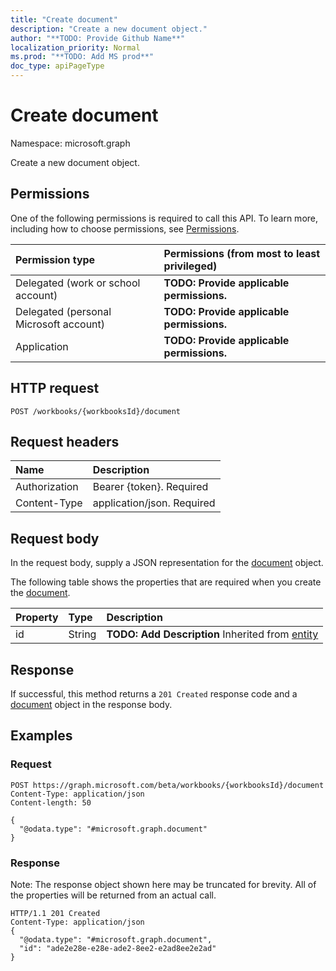 ```yaml
---
title: "Create document"
description: "Create a new document object."
author: "**TODO: Provide Github Name**"
localization_priority: Normal
ms.prod: "**TODO: Add MS prod**"
doc_type: apiPageType
---
```


# Create document

Namespace: microsoft.graph

Create a new document object.

## Permissions
One of the following permissions is required to call this API. To learn more, including how to choose permissions, see [Permissions](/concepts/permissions-reference.md).

|Permission type|Permissions (from most to least privileged)|
|:---|:---|
|Delegated (work or school account)|**TODO: Provide applicable permissions.**|
|Delegated (personal Microsoft account)|**TODO: Provide applicable permissions.**|
|Application|**TODO: Provide applicable permissions.**|

## HTTP request
<!-- {
  "blockType": "ignored"
}
-->
``` http
POST /workbooks/{workbooksId}/document
```

## Request headers
|Name|Description|
|:---|:---|
|Authorization|Bearer {token}. Required|
|Content-Type|application/json. Required|

## Request body
In the request body, supply a JSON representation for the [document](../resources/document.md) object.

The following table shows the properties that are required when you create the [document](../resources/document.md).

|Property|Type|Description|
|:---|:---|:---|
|id|String|**TODO: Add Description** Inherited from [entity](../resources/entity.md)|



## Response
If successful, this method returns a `201 Created` response code and a [document](../resources/document.md) object in the response body.

## Examples

### Request
<!-- {
  "blockType": "request",
  "name": "create_document_from_"
}
-->
``` http
POST https://graph.microsoft.com/beta/workbooks/{workbooksId}/document
Content-Type: application/json
Content-length: 50

{
  "@odata.type": "#microsoft.graph.document"
}
```

### Response
Note: The response object shown here may be truncated for brevity. All of the properties will be returned from an actual call.
<!-- {
  "blockType": "response",
  "truncated": true,
  "@odata.type": "microsoft.graph.document"
}
-->
``` http
HTTP/1.1 201 Created
Content-Type: application/json
{
  "@odata.type": "#microsoft.graph.document",
  "id": "ade2e28e-e28e-ade2-8ee2-e2ad8ee2e2ad"
}
```

